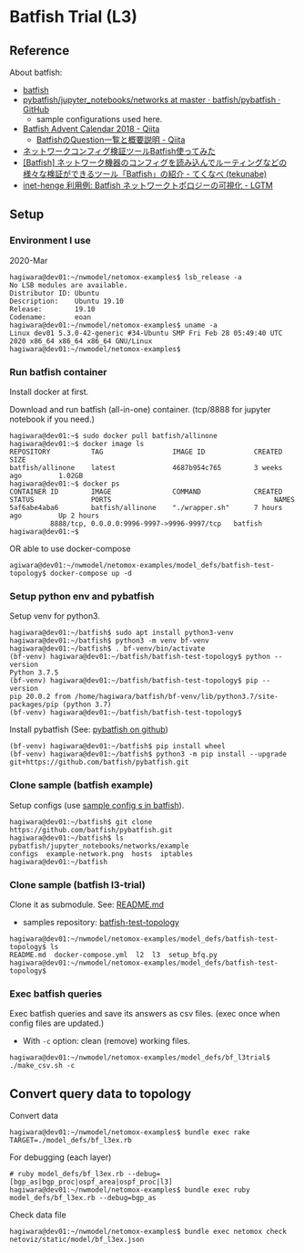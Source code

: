 # Batfish Trial (L3)

## Reference

About batfish:
* [batfish](https://www.batfish.org/)
* [pybatfish/jupyter\_notebooks/networks at master · batfish/pybatfish · GitHub](https://github.com/batfish/pybatfish/tree/master/jupyter_notebooks/networks)
  * sample configurations used here.
* [Batfish Advent Calendar 2018 \- Qiita](https://qiita.com/advent-calendar/2018/batfish)
  * [BatfishのQuestion一覧と概要説明 - Qiita](https://qiita.com/tech_kitara/items/be71005ad7b5091d25a4)
* [ネットワークコンフィグ検証ツールBatfish使ってみた](https://ccieojisan.net/post-1803/)
* [[Batfish] ネットワーク機器のコンフィグを読み込んでルーティングなどの様々な検証ができるツール「Batfish」の紹介 - てくなべ (tekunabe)](https://tekunabe.hatenablog.jp/entry/2018/10/25/batfish)
* [inet-henge 利用例: Batfish ネットワークトポロジーの可視化 - LGTM](https://codeout.hatenablog.com/)

## Setup

### Environment I use

2020-Mar

```
hagiwara@dev01:~/nwmodel/netomox-examples$ lsb_release -a
No LSB modules are available.
Distributor ID: Ubuntu
Description:    Ubuntu 19.10
Release:        19.10
Codename:       eoan
hagiwara@dev01:~/nwmodel/netomox-examples$ uname -a
Linux dev01 5.3.0-42-generic #34-Ubuntu SMP Fri Feb 28 05:49:40 UTC 2020 x86_64 x86_64 x86_64 GNU/Linux
hagiwara@dev01:~/nwmodel/netomox-examples$ 
```

### Run batfish container

Install docker at first.

Download and run batfish (all-in-one) container. (tcp/8888 for jupyter notebook if you need.)

```
hagiwara@dev01:~$ sudo docker pull batfish/allinone
hagiwara@dev01:~$ docker image ls
REPOSITORY          TAG                 IMAGE ID            CREATED             SIZE
batfish/allinone    latest              4687b954c765        3 weeks ago         1.02GB
hagiwara@dev01:~$ docker ps
CONTAINER ID        IMAGE               COMMAND             CREATED             STATUS              PORTS                                        NAMES
5af6abe4aba6        batfish/allinone    "./wrapper.sh"      7 hours ago         Up 2 hours
          8888/tcp, 0.0.0.0:9996-9997->9996-9997/tcp   batfish
hagiwara@dev01:~$ 
```

OR able to use docker-compose

```
agiwara@dev01:~/nwmodel/netomox-examples/model_defs/batfish-test-topology$ docker-compose up -d 
```


### Setup python env and pybatfish

Setup venv for python3.

```
hagiwara@dev01:~/batfish$ sudo apt install python3-venv
hagiwara@dev01:~/batfish$ python3 -m venv bf-venv
hagiwara@dev01:~/batfish$ . bf-venv/bin/activate
(bf-venv) hagiwara@dev01:~/batfish/batfish-test-topology$ python --version
Python 3.7.5
(bf-venv) hagiwara@dev01:~/batfish/batfish-test-topology$ pip --version
pip 20.0.2 from /home/hagiwara/batfish/bf-venv/lib/python3.7/site-packages/pip (python 3.7)
(bf-venv) hagiwara@dev01:~/batfish/batfish-test-topology$ 
```

Install pybatfish (See: [pybatfish on github](https://github.com/batfish/pybatfish#install-pybatfish))

```
(bf-venv) hagiwara@dev01:~/batfish$ pip install wheel
(bf-venv) hagiwara@dev01:~/batfish$ python3 -m pip install --upgrade git+https://github.com/batfish/pybatfish.git                                               
```

### Clone sample (batfish example)

Setup configs (use [sample config s in batfish](https://github.com/batfish/pybatfish/tree/master/jupyter_notebooks/networks)).

```
hagiwara@dev01:~/batfish$ git clone https://github.com/batfish/pybatfish.git
hagiwara@dev01:~/batfish$ ls pybatfish/jupyter_notebooks/networks/example      
configs  example-network.png  hosts  iptables                                  
hagiwara@dev01:~/batfish
```

### Clone sample (batfish l3-trial)

Clone it as submodule. See: [README.md](../../README.md)

* samples repository: [batfish\-test\-topology](https://github.com/corestate55/batfish-test-topology)

```
hagiwara@dev01:~/nwmodel/netomox-examples/model_defs/batfish-test-topology$ ls
README.md  docker-compose.yml  l2  l3  setup_bfq.py
hagiwara@dev01:~/nwmodel/netomox-examples/model_defs/batfish-test-topology$ 
```

### Exec batfish queries

Exec batfish queries and save its answers as csv files. (exec once when config files are updated.)

* With `-c` option: clean (remove) working files. 

```
hagiwara@dev01:~/nwmodel/netomox-examples/model_defs/bf_l3trial$ ./make_csv.sh -c
```

## Convert query data to topology

Convert data

```
hagiwara@dev01:~/nwmodel/netomox-examples$ bundle exec rake TARGET=./model_defs/bf_l3ex.rb
```

For debugging (each layer)

```
# ruby model_defs/bf_l3ex.rb --debug=[bgp_as|bgp_proc|ospf_area|ospf_proc|l3]
hagiwara@dev01:~/nwmodel/netomox-examples$ bundle exec ruby model_defs/bf_l3ex.rb --debug=bgp_as
```

Check data file

```
hagiwara@dev01:~/nwmodel/netomox-examples$ bundle exec netomox check netoviz/static/model/bf_l3ex.json
```
